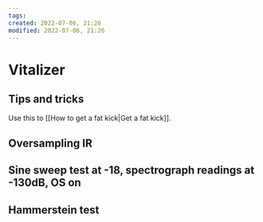 ```yaml
---
tags: 
created: 2022-07-06, 21:26
modified: 2022-07-06, 21:26
---
```


# Vitalizer

## Tips and tricks
Use this to [[How to get a fat kick|Get a fat kick]].

## Oversampling IR

## Sine sweep test at -18, spectrograph readings at -130dB, OS on

## Hammerstein test